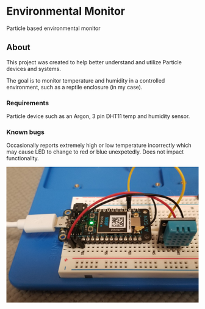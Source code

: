 # Environmental Monitor
Particle based environmental monitor

## About
This project was created to help better understand and utilize Particle devices and systems.

The goal is to monitor temperature and humidity in a controlled environment, such as a reptile enclosure (in my case).

### Requirements
Particle device such as an Argon, 3 pin DHT11 temp and humidity sensor.

### Known bugs
Occasionally reports extremely high or low temperature incorrectly which may cause LED to change to red or blue unexpetedly.  Does not impact functionality.

![image](/20191120_101005.jpg)

